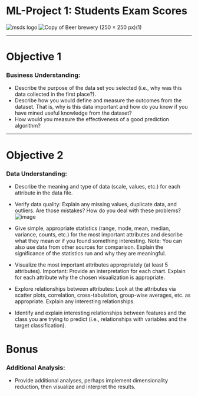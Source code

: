 # ML-Project 1: Students Exam Scores
![msds logo](https://user-images.githubusercontent.com/81498617/236348369-e535f23e-aca8-449a-8bf0-5742608c7048.png)
![Copy of Beer   brewery (250 × 250 px)(1)](https://user-images.githubusercontent.com/81498617/236348503-230533ef-c4f6-4a20-a639-d4ddcc316f61.png)

<hr>

# Objective 1

### Business Understanding:
  - Describe the purpose of the data set you selected (i.e., why was this data collected in
the first place?). 
  - Describe how you would define and measure the outcomes from the
dataset. That is, why is this data important and how do you know if you have mined
useful knowledge from the dataset?
  - How would you measure the effectiveness of a
good prediction algorithm?

<hr>

# Objective 2

### Data Understanding: 

  - Describe the meaning and type of data (scale, values, etc.) for each
attribute in the data file.

  - Verify data quality: Explain any missing values, duplicate data, and outliers.
Are those mistakes? How do you deal with these problems? 
![image](https://user-images.githubusercontent.com/81498617/236689865-29a75e6d-7963-4f3c-8edd-1d0b8e1afb6c.png)


  - Give simple, appropriate statistics (range, mode, mean, median, variance,
counts, etc.) for the most important attributes and describe what they mean or if you
found something interesting. Note: You can also use data from other sources for
comparison. Explain the significance of the statistics run and why they are meaningful.

  - Visualize the most important attributes appropriately (at least 5 attributes).
Important: Provide an interpretation for each chart. Explain for each attribute why the
chosen visualization is appropriate.

  - Explore relationships between attributes: Look at the attributes via scatter
plots, correlation, cross-tabulation, group-wise averages, etc. as appropriate. Explain
any interesting relationships.

  -  Identify and explain interesting relationships between features and the class
you are trying to predict (i.e., relationships with variables and the target classification).

# Bonus

### Additional Analysis:
  - Provide additional analyses, perhaps implement dimensionality reduction, then visualize and interpret the results. 
